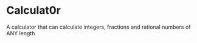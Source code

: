 # Calculat0r
A calculator that can calculate integers, fractions and rational numbers of ANY length
